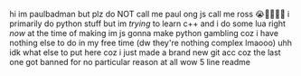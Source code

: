 hi im paulbadman but plz do NOT call me paul ong js call me ross 😭🙏🏻🙏🏻
i primarily do python stuff but im *trying* to learn c++ and i do some lua
right *now* at the time of making im js gonna make python gambling coz i have nothing else to do in my free time (dw they're nothing complex lmaooo)
uhh idk what else to put here coz i just made a brand new git acc coz the last one got banned for no particular reason at all
wow 5 line readme
